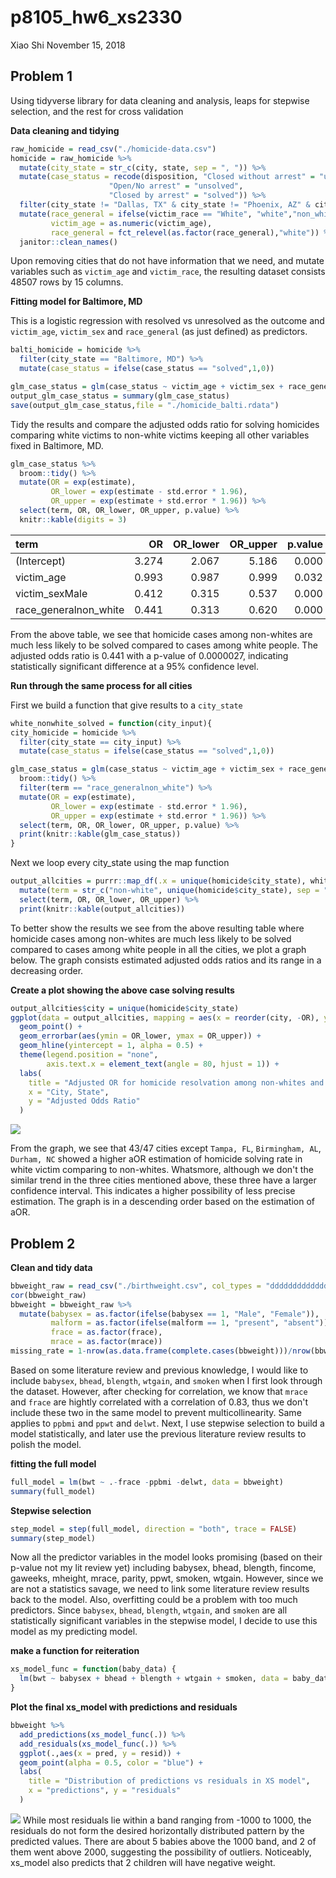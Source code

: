 p8105\_hw6\_xs2330
================
Xiao Shi
November 15, 2018

Problem 1
---------

Using tidyverse library for data cleaning and analysis, leaps for stepwise selection, and the rest for cross validation

**Data cleaning and tidying**

``` r
raw_homicide = read_csv("./homicide-data.csv") 
homicide = raw_homicide %>%
  mutate(city_state = str_c(city, state, sep = ", ")) %>%
  mutate(case_status = recode(disposition, "Closed without arrest" = "unsolved", 
                      "Open/No arrest" = "unsolved",
                      "Closed by arrest" = "solved")) %>%
  filter(city_state != "Dallas, TX" & city_state != "Phoenix, AZ" & city_state != "Kansas City, MO" & city_state != "Tulsa, AL") %>%
  mutate(race_general = ifelse(victim_race == "White", "white","non_white"),
         victim_age = as.numeric(victim_age),
         race_general = fct_relevel(as.factor(race_general),"white")) %>%
  janitor::clean_names()
```

Upon removing cities that do not have information that we need, and mutate variables such as `victim_age` and `victim_race`, the resulting dataset consists 48507 rows by 15 columns.

**Fitting model for Baltimore, MD**

This is a logistic regression with resolved vs unresolved as the outcome and `victim_age`, `victim_sex` and `race_general` (as just defined) as predictors.

``` r
balti_homicide = homicide %>%
  filter(city_state == "Baltimore, MD") %>%
  mutate(case_status = ifelse(case_status == "solved",1,0))

glm_case_status = glm(case_status ~ victim_age + victim_sex + race_general, data = balti_homicide, family = binomial())
output_glm_case_status = summary(glm_case_status)
save(output_glm_case_status,file = "./homicide_balti.rdata")
```

Tidy the results and compare the adjusted odds ratio for solving homicides comparing white victims to non-white victims keeping all other variables fixed in Baltimore, MD.

``` r
glm_case_status %>% 
  broom::tidy() %>% 
  mutate(OR = exp(estimate),
         OR_lower = exp(estimate - std.error * 1.96),
         OR_upper = exp(estimate + std.error * 1.96)) %>%
  select(term, OR, OR_lower, OR_upper, p.value) %>% 
  knitr::kable(digits = 3)
```

| term                    |     OR|  OR\_lower|  OR\_upper|  p.value|
|:------------------------|------:|----------:|----------:|--------:|
| (Intercept)             |  3.274|      2.067|      5.186|    0.000|
| victim\_age             |  0.993|      0.987|      0.999|    0.032|
| victim\_sexMale         |  0.412|      0.315|      0.537|    0.000|
| race\_generalnon\_white |  0.441|      0.313|      0.620|    0.000|

From the above table, we see that homicide cases among non-whites are much less likely to be solved compared to cases among white people. The adjusted odds ratio is 0.441 with a p-value of 0.0000027, indicating statistically significant difference at a 95% confidence level.

**Run through the same process for all cities**

First we build a function that give results to a `city_state`

``` r
white_nonwhite_solved = function(city_input){
city_homicide = homicide %>%
  filter(city_state == city_input) %>%
  mutate(case_status = ifelse(case_status == "solved",1,0))

glm_case_status = glm(case_status ~ victim_age + victim_sex + race_general, data = city_homicide, family = binomial()) %>%
  broom::tidy() %>% 
  filter(term == "race_generalnon_white") %>%
  mutate(OR = exp(estimate),
         OR_lower = exp(estimate - std.error * 1.96),
         OR_upper = exp(estimate + std.error * 1.96)) %>%
  select(term, OR, OR_lower, OR_upper, p.value) %>% 
  print(knitr::kable(glm_case_status))
}
```

Next we loop every city\_state using the map function

``` r
output_allcities = purrr::map_df(.x = unique(homicide$city_state), white_nonwhite_solved) %>%
  mutate(term = str_c("non-white", unique(homicide$city_state), sep = " in ")) %>%
  select(term, OR, OR_lower, OR_upper) %>%
  print(knitr::kable(output_allcities))
```

To better show the results we see from the above resulting table where homicide cases among non-whites are much less likely to be solved compared to cases among white people in all the cities, we plot a graph below. The graph consists estimated adjusted odds ratios and its range in a decreasing order.

**Create a plot showing the above case solving results**

``` r
output_allcities$city = unique(homicide$city_state)
ggplot(data = output_allcities, mapping = aes(x = reorder(city, -OR), y = OR, color = reorder(city, -OR))) +
  geom_point() +
  geom_errorbar(aes(ymin = OR_lower, ymax = OR_upper)) +
  geom_hline(yintercept = 1, alpha = 0.5) +
  theme(legend.position = "none", 
        axis.text.x = element_text(angle = 80, hjust = 1)) +
  labs(
    title = "Adjusted OR for homicide resolvation among non-whites and whites by city",
    x = "City, State",
    y = "Adjusted Odds Ratio"
  )
```

![](p8105_hw6_xs2330_files/figure-markdown_github/unnamed-chunk-6-1.png)

From the graph, we see that 43/47 cities except `Tampa, FL`, `Birmingham, AL`, `Durham, NC` showed a higher aOR estimation of homicide solving rate in white victim comparing to non-whites. Whatsmore, although we don't the similar trend in the three cities mentioned above, these three have a larger confidence interval. This indicates a higher possibility of less precise estimation. The graph is in a descending order based on the estimation of aOR.

Problem 2
---------

**Clean and tidy data**

``` r
bbweight_raw = read_csv("./birthweight.csv", col_types = "dddddddddddddddddddd") 
cor(bbweight_raw)
bbweight = bbweight_raw %>%
  mutate(babysex = as.factor(ifelse(babysex == 1, "Male", "Female")),
         malform = as.factor(ifelse(malform == 1, "present", "absent")),
         frace = as.factor(frace),
         mrace = as.factor(mrace))
missing_rate = 1-nrow(as.data.frame(complete.cases(bbweight)))/nrow(bbweight)
```

Based on some literature review and previous knowledge, I would like to include `babysex`, `bhead`, `blength`, `wtgain`, and `smoken` when I first look through the dataset. However, after checking for correlation, we know that `mrace` and `frace` are hightly correlated with a correlation of 0.83, thus we don't include these two in the same model to prevent multicollinearity. Same applies to `ppbmi` and `ppwt` and `delwt`. Next, I use stepwise selection to build a model statistically, and later use the previous literature review results to polish the model.

**fitting the full model**

``` r
full_model = lm(bwt ~ .-frace -ppbmi -delwt, data = bbweight)
summary(full_model)
```

**Stepwise selection**

``` r
step_model = step(full_model, direction = "both", trace = FALSE)
summary(step_model)
```

Now all the predictor variables in the model looks promising (based on their p-value not my lit review yet) including babysex, bhead, blength, fincome, gaweeks, mheight, mrace, parity, ppwt, smoken, wtgain. However, since we are not a statistics savage, we need to link some literature review results back to the model. Also, overfitting could be a problem with too much predictors. Since `babysex`, `bhead`, `blength`, `wtgain`, and `smoken` are all statistically significant variables in the stepwise model, I decide to use this model as my predicting model.

**make a function for reiteration**

``` r
xs_model_func = function(baby_data) {
  lm(bwt ~ babysex + bhead + blength + wtgain + smoken, data = baby_data)
}
```

**Plot the final xs\_model with predictions and residuals**

``` r
bbweight %>%
  add_predictions(xs_model_func(.)) %>%
  add_residuals(xs_model_func(.)) %>%
  ggplot(.,aes(x = pred, y = resid)) +
  geom_point(alpha = 0.5, color = "blue") +
  labs(
    title = "Distribution of predictions vs residuals in XS model",
    x = "predictions", y = "residuals"
  )
```

![](p8105_hw6_xs2330_files/figure-markdown_github/unnamed-chunk-11-1.png) While most residuals lie within a band ranging from -1000 to 1000, the residuals do not form the desired horizontally distributed pattern by the predicted values. There are about 5 babies above the 1000 band, and 2 of them went above 2000, suggesting the possibility of outliers. Noticeably, xs\_model also predicts that 2 children will have negative weight.
